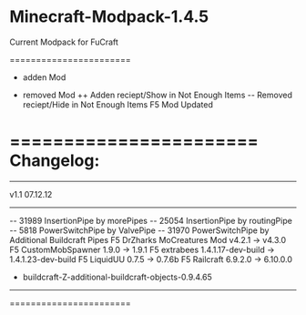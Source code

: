 Minecraft-Modpack-1.4.5
=======================

Current Modpack for FuCraft

=======================

 +	adden Mod
 -	removed Mod
++	Adden reciept/Show in Not Enough Items
--	Removed reciept/Hide in Not Enough Items
F5	Mod Updated


=======================
Changelog:
=======================
***********************
v1.1	07.12.12
***********************
--	31989 InsertionPipe by morePipes
--	25054 InsertionPipe by routingPipe
--	 5818 PowerSwitchPipe by ValvePipe
--	31970 PowerSwitchPipe by Additional Buildcraft Pipes
F5	DrZharks MoCreatures Mod v4.2.1 -> v4.3.0
F5	CustomMobSpawner 1.9.0 -> 1.9.1
F5	extrabees 1.4.1.17-dev-build -> 1.4.1.23-dev-build
F5	LiquidUU 0.7.5 -> 0.7.6b
F5	Railcraft 6.9.2.0 -> 6.10.0.0
 + 	buildcraft-Z-additional-buildcraft-objects-0.9.4.65
***********************
=======================

